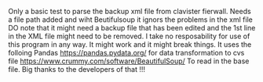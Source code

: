 Only a basic test to parse the backup xml file from clavister fierwall.
Needs a file path added and wiht Beutifulsoup it ignors the problems in the xml file
DO note that it might need a backup file that has been edited and the 1st line in the XML file might need to be removed.
I take no resposability for use of this program in any way.
It might work and it might break things.
It uses the folloing 
Pandas https://pandas.pydata.org/ 
for data transformation to cvs file
https://www.crummy.com/software/BeautifulSoup/
To read in the base file.
Big thanks to the developers of that !!!
